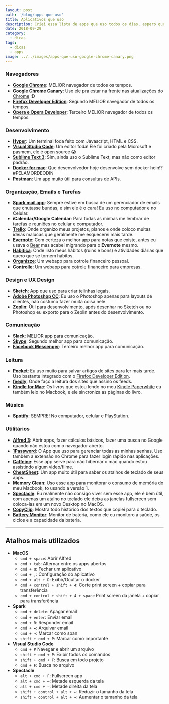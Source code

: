 ```yaml
---
layout: post
path: '/blog/apps-que-uso'
title: Aplicativos que uso
description: Criei essa lista de apps que uso todos os dias, espero que gostem
date: 2018-09-29
category:
  - dicas
tags:
  - dicas
  - apps
image: ../../images/apps-que-uso-google-chrome-canary.png
---
```


### Navegadores

- **[Google Chrome](https://www.google.com.br/chrome/browser/desktop/index.html)**: MELIOR navegador de todos os tempos.
- **[Google Chrome Canary](https://www.google.com.br/chrome/browser/canary.html)**: Uso ele pra estar na frente nas atualizações do [Chrome](https://www.google.com.br/chrome/browser/desktop/index.html) :D
- **[Firefox Developer Edition](https://www.mozilla.org/en-US/firefox/developer/)**: Segundo MELIOR navegador de todos os tempos.
- **[Opera e Opera Developer](https://www.opera.com/pt-br/computer/beta)**: Terceiro MELIOR navegador de todos os tempos.

### Desenvolvimento

- **[Hyper](https://hyper.is/)**: Um terminal foda feito com Javascript, HTML e CSS.
- **[Visual Studio Code](https://code.visualstudio.com/)**: Um editor foda! Ele foi criado pela Microsoft e pasmem, ele é open source 😱
- **[Sublime Text 3](https://www.sublimetext.com/3)**: Sim, ainda uso o Sublime Text, mas não como editor padrão.
- **[Docker for mac](https://docs.docker.com/docker-for-mac/)**: Que desenvolvedor hoje desenvolve sem docker hein!? #PELAMORDEODIN
- **[Postman](https://www.getpostman.com/)**: Um app muito útil para consultas de APIs.

### Organização, Emails e Tarefas

- **[Spark mail app](https://sparkmailapp.com/)**: Sempre estive em busca de um gerenciador de emails que chutasse bundas, e sim ele é o cara! Eu uso no computador e no Celular.
- **iCalendar/Google Calendar**: Para todas as minhas me lembrar de tarefas e reuniões no celular e computador.
- **[Trello](https://trello.com/)**: Onde organizo meus projetos, planos e onde coloco muitas ideias malucas que geralmente me esquecerei mais tarde.
- **[Evernote](http://evernote.com/)**: Com certeza o melhor app para notas que existe, antes eu usava o [Bear](http://www.bear-writer.com/) mas acabei migrando para o **Evernote** mesmo.
- **[Habitica](https://habitica.com/)**: Onde listo meus hábitos (ruins e bons) e atividades diárias que quero que se tornem hábitos.
- **[Organizze](http://organizze.com.br/)**: Um webapp para cotrole financeiro pessoal.
- **[Controlle](http://controlle.com/)**: Um webapp para cotrole financeiro para empresas.

### Design e UX Design

- **[Sketch](https://sketchapp.com/)**: App que uso para criar telinhas legais.
- **[Adobe Photoshop CC]()**: Eu uso o Photoshop apenas para layouts de clientes, não costumo fazer muita coisa nele.
- **[Zeplin](https://zeplin.io/)**: Útil para desenvolvimento, após desenhar no Sketch ou no Photoshop eu exporto para o Zeplin antes do desenvolvimento.

### Comunicação

- **[Slack](https://slack.com/)**: MELIOR app para comunicação.
- **[Skype](https://www.skype.com/pt-br/get-skype/)**: Segundo melhor app para comunicação.
- **[Facebook Messenger](https://www.messenger.com/)**: Terceiro melhor app para comunicação.

### Leitura

- **[Pocket](https://getpocket.com/)**: Eu uso muito para salvar artigos de sites para ler mais tarde. Uso bastante integrado com o [Firefox Developer Edition](https://www.mozilla.org/en-US/firefox/developer/).
- **[feedly](https://feedly.com/)**: Onde faço a leitura dos sites que assino os feeds.
- **[Kindle for Mac](https://itunes.apple.com/us/app/kindle/id405399194?mt=12)**: Os livros que estou lendo no meu [Kindle Paperwhite](https://www.amazon.com/dp/B00OQVZDJM) eu também leio no Macbook, e ele sincroniza as páginas do livro.

### Música

- **[Spotify](https://www.spotify.com/br/)**: SEMPRE! No computador, celular e PlayStation.

### Utilitários

- **[Alfred 3](https://www.alfredapp.com/)**: Abrir apps, fazer cálculos básicos, fazer uma busca no Google quando não estou com o navegador aberto.
- **[1Password](https://1password.com/)**: O App que uso para gerenciar todas as minhas senhas. Uso também a extensão no Chrome para fazer login rápido nas aplicações.
- **[Caffeine](http://lightheadsw.com/caffeine/)**: Esse app serve para não hibernar o mac quando estou assistindo algum video/filme.
- **[CheatSheet](https://www.cheatsheetapp.com/CheatSheet/)**: Um app muito útil para saber os atalhos de teclado de seus apps.
- **[Memory Clean](https://fiplab.com/apps/memory-clean-for-mac)**: Uso esse app para monitorar o consumo de memória do meu Macbook, to usando a versão 1.
- **[Spectacle](https://www.spectacleapp.com/)**: Eu realmente não consigo viver sem esse app, ele é bem útil, com apenas um atalho no teclado ele deixa as janelas fullscreen sem coloca-las em um novo Desktop no MacOS.
- **[CopyClip](https://itunes.apple.com/us/app/copyclip-clipboard-history/id595191960?mt=12)**: Mostra todo histórico dos textos que copiei para o teclado.
- **[Battery Monitor](https://itunes.apple.com/us/app/battery-monitor-health-info/id836505650?mt=12)**: Monitor de bateria, como ele eu monitoro a saúde, os ciclos e a capacidade da bateria.

---

## Atalhos mais utilizados

- **MacOS**
  - `cmd + space`: Abrir Alfred
  - `cmd + tab`: Alternar entre os apps abertos
  - `cmd + Q`: Fechar um aplicativo
  - `cmd + ,`: Configuração do aplicativo
  - `cmd + alt + D`: Exibir/Ocultar o docker
  - `cmd + control + shift + 4`: Corte print screen + copiar para transferência
  - `cmd + control + shift + 4 + space` Print screen da janela + copiar para transferência
- **Spark**
  - `cmd + delete`: Apagar email
  - `cmd + enter`: Enviar email
  - `cmd + R`: Responder email
  - `cmd + ←`: Arquivar email
  - `cmd + →`: Marcar como span
  - `shift + cmd + P`: Marcar como importante
- **Visual Studio Code**
  - `cmd + P` Navegar e abrir um arquivo
  - `shift + cmd + P`: Exibir todos os comandos
  - `shift + cmd + F`: Busca em todo projeto
  - `cmd + F`: Busca no arquivo
- **Spectacle**
  - `alt + cmd + F`: Fullscreen app
  - `alt + cmd + ←`: Metade esquerda da tela
  - `alt + cmd + →`: Metade direita da tela
  - `shift + control + alt + ←`: Reduzir o tamanho da tela
  - `shift + control + alt + →`: Aumentar o tamanho da tela
